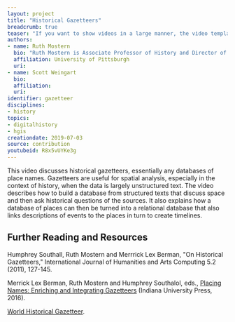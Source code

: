 ```yaml
---
layout: project
title: "Historical Gazetteers"
breadcrumb: true
teaser: "If you want to show videos in a large manner, the video template is the right choice."
authors: 
- name: Ruth Mostern
  bio: "Ruth Mostern is Associate Professor of History and Director of the World History Center at the University of Pittsburgh.  She is a Chinese historian and world historian with specialties in spatial, digital, and environmental methods. She is the author of Dividing the realm in Order to Govern: The Spatial Organization of the Song State (960-1276 CE) (Harvard, 2011) and the forthcoming Following the Tracks of Yu: The Imperial and Ecological Worlds of the Yellow River (Yale, 2020).  She is also the co-editor of Placing Names: Enriching and Integrating Gazetteers (Indiana, 2016) and she is the P.I of the World Historical Gazetteer."
  affiliation: University of Pittsburgh
  uri:
- name: Scott Weingart
  bio:
  affiliation:
  uri:
identifier: gazetteer
disciplines: 
- history
topics:
- digitalhistory
- hgis
creationdate: 2019-07-03
source: contribution
youtubeid: R8x5vUYKe3g
---
```



This video discusses historical gazetteers, essentially any databases of place names. Gazetteers are useful for spatial analysis, especially in the context of history, when the data is largely unstructured text. The video describes how to build a database from structured texts that discuss space and then ask historical questions of the sources. It also explains how a database of places can then be turned into a relational database that also links descriptions of events to the places in turn to create timelines. 

## Further Reading and Resources

Humphrey Southall, Ruth Mostern and Merrrick Lex Berman, "On Historical Gazetteers," International Journal of Humanities and Arts Computing 5.2 (2011), 127-145.

Merrick Lex Berman, Ruth Mostern and Humphrey Southalol, eds., [Placing Names: Enriching and Integrating Gazetteers](https://books.google.com/books?id=6LD-DAAAQBAJ&dq=Placing+Names:+Enriching+and+Integrating+Gazetteers+(Indiana+University+Press,+2016).&source=gbs_navlinks_s) (Indiana University Press, 2016).

[World Historical Gazetteer](http://whgazetteer.org/).
